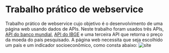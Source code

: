 # Trabalho prático de webservice
Trabalho prático de webservice cujo objetivo é o desenvolvimento de uma página web usando dados de APIs. Neste trabalho foram usados três APIs, [API do banco mundial](https://datahelpdesk.worldbank.org/knowledgebase/topics/125589-developer-information), [API do IBGE](https://servicodados.ibge.gov.br/api/docs/paises) e uma terceira API que retorna o preço da moeda do país pesquisado.
A página web necessita que seja escolhido um país e um indicador socioeconômico, como consta abaixo:
![site](/TP-Webservice/assets/site.png)

